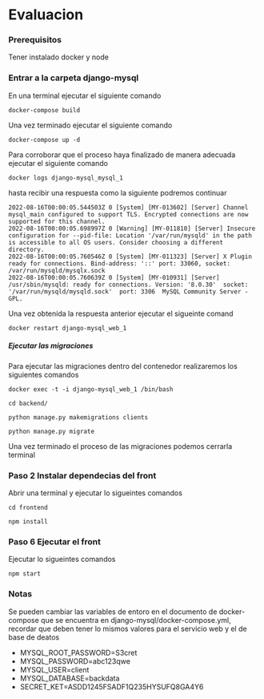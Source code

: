# Evaluacion

### Prerequisitos

Tener instalado docker y node

### Entrar a la carpeta django-mysql

En una terminal ejecutar el siguiente comando

`docker-compose build`

Una  vez terminado ejecutar el siguiente comando 

`docker-compose up -d`

Para corroborar que el proceso haya finalizado de manera adecuada ejecutar el siguiente comando 

`docker logs django-mysql_mysql_1`

hasta recibir una respuesta como la siguiente podremos continuar 

    2022-08-16T00:00:05.544503Z 0 [System] [MY-013602] [Server] Channel mysql_main configured to support TLS. Encrypted connections are now supported for this channel.
    2022-08-16T00:00:05.698997Z 0 [Warning] [MY-011810] [Server] Insecure configuration for --pid-file: Location '/var/run/mysqld' in the path is accessible to all OS users. Consider choosing a different directory.
    2022-08-16T00:00:05.760546Z 0 [System] [MY-011323] [Server] X Plugin ready for connections. Bind-address: '::' port: 33060, socket: /var/run/mysqld/mysqlx.sock
    2022-08-16T00:00:05.760639Z 0 [System] [MY-010931] [Server] /usr/sbin/mysqld: ready for connections. Version: '8.0.30'  socket: '/var/run/mysqld/mysqld.sock'  port: 3306  MySQL Community Server - GPL.

Una vez obtenida la respuesta anterior ejecutar el sigueinte comand 

`docker restart django-mysql_web_1`

##### Ejecutar las migraciones 

Para ejecutar las migraciones dentro del contenedor realizaremos los siguientes comandos 

`docker exec -t -i django-mysql_web_1 /bin/bash`


`cd backend/`

`python manage.py makemigrations clients`

`python manage.py migrate `

Una vez terminado el proceso de las migraciones podemos cerrarla terminal 


### Paso 2 Instalar dependecias del front

Abrir una terminal y ejecutar lo sigueintes comandos

`cd frontend`

`npm install`

### Paso 6 Ejecutar el front

Ejecutar lo sigueintes comandos

`npm start`



### Notas 
Se pueden cambiar las variables de entoro en el documento de docker-compose que se encuentra en 
django-mysql/docker-compose.yml, recordar que deben tener lo mismos valores para el servicio web y el de base de deatos 

- MYSQL_ROOT_PASSWORD=S3cret
- MYSQL_PASSWORD=abc123qwe
- MYSQL_USER=client
- MYSQL_DATABASE=backdata
- SECRET_KET=ASDD1245FSADF1Q235HYSUFQ8GA4Y6

